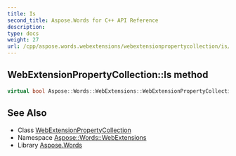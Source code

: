 ```yaml
---
title: Is
second_title: Aspose.Words for C++ API Reference
description: 
type: docs
weight: 27
url: /cpp/aspose.words.webextensions/webextensionpropertycollection/is/
---
```

## WebExtensionPropertyCollection::Is method




```cpp
virtual bool Aspose::Words::WebExtensions::WebExtensionPropertyCollection::Is(const System::TypeInfo &target) const override
```

## See Also

* Class [WebExtensionPropertyCollection](../)
* Namespace [Aspose::Words::WebExtensions](../../)
* Library [Aspose.Words](../../../)
